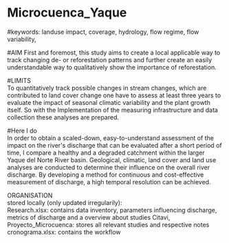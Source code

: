 # Microcuenca_Yaque

#keywords: landuse impact, coverage, hydrology, flow regime, flow variability, 

#AIM
First and foremost, this study aims to create a local applicable way to track changing de- or reforestation patterns and further create an easily understandable way to qualitatively show the importance of reforestation.  

#LIMITS  
To quantitatively track possible changes in stream changes, which are contributed to land cover change one have to assess at least three years to evaluate the impact of seasonal climatic variability and the plant growth itself. So with the Implementation of the measuring infrastructure and data collection these analyses are prepared.   

#Here I do    
In order to obtain a scaled-down, easy-to-understand assessment of the impact on the river's discharge that can be evaluated after a short period of time, I compare a healthy and a degraded catchment within the larger Yaque del Norte River basin. Geological, climatic, land cover and land use analyses are conducted to determine their influence on the overall river discharge. By developing a method for continuous and cost-effective measurement of discharge, a high temporal resolution can be achieved.
 
  
ORGANISATION  
stored locally (only updated irregularily):  
Research.xlsx: contains data inventory, parameters influencing discharge, metrics of discharge and a overview about studies
Citavi, Proyecto_Microcuenca: stores all relevant studies and respective notes
cronograma.xlsx: contains the workflow
